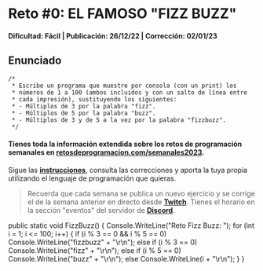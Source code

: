 # Reto #0: EL FAMOSO "FIZZ BUZZ"
#### Dificultad: Fácil | Publicación: 26/12/22 | Corrección: 02/01/23

## Enunciado

```
/*
 * Escribe un programa que muestre por consola (con un print) los
 * números de 1 a 100 (ambos incluidos y con un salto de línea entre
 * cada impresión), sustituyendo los siguientes:
 * - Múltiplos de 3 por la palabra "fizz".
 * - Múltiplos de 5 por la palabra "buzz".
 * - Múltiplos de 3 y de 5 a la vez por la palabra "fizzbuzz".
 */
```
#### Tienes toda la información extendida sobre los retos de programación semanales en **[retosdeprogramacion.com/semanales2023](https://retosdeprogramacion.com/semanales2023)**.

Sigue las **[instrucciones](../../README.md)**, consulta las correcciones y aporta la tuya propia utilizando el lenguaje de programación que quieras.

> Recuerda que cada semana se publica un nuevo ejercicio y se corrige el de la semana anterior en directo desde **[Twitch](https://twitch.tv/mouredev)**. Tienes el horario en la sección "eventos" del servidor de **[Discord](https://discord.gg/mouredev)**.

public static void FizzBuzz() {
	Console.WriteLine("Reto Fizz Buzz: ");
	for (int i = 1; i <= 100; i++) {
		if (i % 3 == 0 && i % 5 == 0)
			Console.WriteLine("fizzbuzz" + "\r\n");
		else if (i % 3 == 0)
			Console.WriteLine("fizz" + "\r\n");
		else if (i % 5 == 0)
			Console.WriteLine("buzz" + "\r\n");
		else
			Console.WriteLine(i + "\r\n");
	}
}